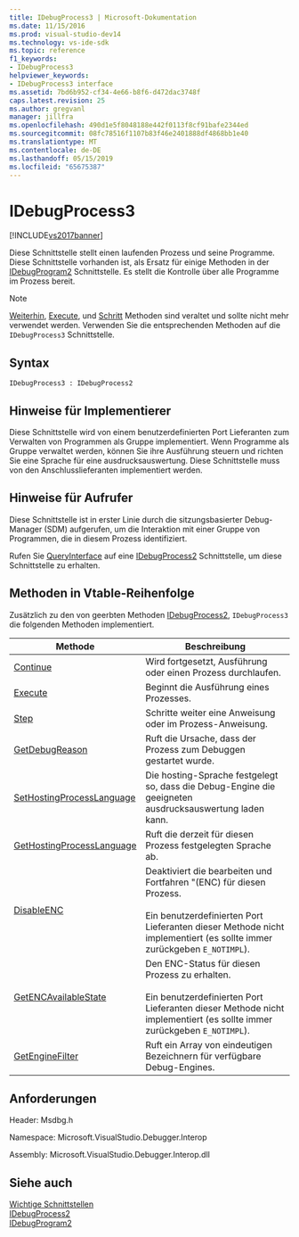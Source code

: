 ```yaml
---
title: IDebugProcess3 | Microsoft-Dokumentation
ms.date: 11/15/2016
ms.prod: visual-studio-dev14
ms.technology: vs-ide-sdk
ms.topic: reference
f1_keywords:
- IDebugProcess3
helpviewer_keywords:
- IDebugProcess3 interface
ms.assetid: 7bd6b952-cf34-4e66-b8f6-d472dac3748f
caps.latest.revision: 25
ms.author: gregvanl
manager: jillfra
ms.openlocfilehash: 490d1e5f8048188e442f0113f8cf91bafe2344ed
ms.sourcegitcommit: 08fc78516f1107b83f46e2401888df4868bb1e40
ms.translationtype: MT
ms.contentlocale: de-DE
ms.lasthandoff: 05/15/2019
ms.locfileid: "65675387"
---
```

# <a name="idebugprocess3"></a>IDebugProcess3
[!INCLUDE[vs2017banner](../../../includes/vs2017banner.md)]

Diese Schnittstelle stellt einen laufenden Prozess und seine Programme. Diese Schnittstelle vorhanden ist, als Ersatz für einige Methoden in der [IDebugProgram2](../../../extensibility/debugger/reference/idebugprogram2.md) Schnittstelle. Es stellt die Kontrolle über alle Programme im Prozess bereit.  
  
> [!NOTE]
> [Weiterhin](../../../extensibility/debugger/reference/idebugprogram2-continue.md), [Execute](../../../extensibility/debugger/reference/idebugprogram2-execute.md), und [Schritt](../../../extensibility/debugger/reference/idebugprogram2-step.md) Methoden sind veraltet und sollte nicht mehr verwendet werden. Verwenden Sie die entsprechenden Methoden auf die `IDebugProcess3` Schnittstelle.  
  
## <a name="syntax"></a>Syntax  
  
```  
IDebugProcess3 : IDebugProcess2  
```  
  
## <a name="notes-for-implementers"></a>Hinweise für Implementierer  
 Diese Schnittstelle wird von einem benutzerdefinierten Port Lieferanten zum Verwalten von Programmen als Gruppe implementiert. Wenn Programme als Gruppe verwaltet werden, können Sie ihre Ausführung steuern und richten Sie eine Sprache für eine ausdrucksauswertung. Diese Schnittstelle muss von den Anschlusslieferanten implementiert werden.  
  
## <a name="notes-for-callers"></a>Hinweise für Aufrufer  
 Diese Schnittstelle ist in erster Linie durch die sitzungsbasierter Debug-Manager (SDM) aufgerufen, um die Interaktion mit einer Gruppe von Programmen, die in diesem Prozess identifiziert.  
  
 Rufen Sie [QueryInterface](https://msdn.microsoft.com/library/62fce95e-aafa-4187-b50b-e6611b74c3b3) auf eine [IDebugProcess2](../../../extensibility/debugger/reference/idebugprocess2.md) Schnittstelle, um diese Schnittstelle zu erhalten.  
  
## <a name="methods-in-vtable-order"></a>Methoden in Vtable-Reihenfolge  
 Zusätzlich zu den von geerbten Methoden [IDebugProcess2](../../../extensibility/debugger/reference/idebugprocess2.md), `IDebugProcess3` die folgenden Methoden implementiert.  
  
|Methode|Beschreibung|  
|------------|-----------------|  
|[Continue](../../../extensibility/debugger/reference/idebugprocess3-continue.md)|Wird fortgesetzt, Ausführung oder einen Prozess durchlaufen.|  
|[Execute](../../../extensibility/debugger/reference/idebugprocess3-execute.md)|Beginnt die Ausführung eines Prozesses.|  
|[Step](../../../extensibility/debugger/reference/idebugprocess3-step.md)|Schritte weiter eine Anweisung oder im Prozess-Anweisung.|  
|[GetDebugReason](../../../extensibility/debugger/reference/idebugprocess3-getdebugreason.md)|Ruft die Ursache, dass der Prozess zum Debuggen gestartet wurde.|  
|[SetHostingProcessLanguage](../../../extensibility/debugger/reference/idebugprocess3-sethostingprocesslanguage.md)|Die hosting-Sprache festgelegt so, dass die Debug-Engine die geeigneten ausdrucksauswertung laden kann.|  
|[GetHostingProcessLanguage](../../../extensibility/debugger/reference/idebugprocess3-gethostingprocesslanguage.md)|Ruft die derzeit für diesen Prozess festgelegten Sprache ab.|  
|[DisableENC](../../../extensibility/debugger/reference/idebugprocess3-disableenc.md)|Deaktiviert die bearbeiten und Fortfahren "(ENC) für diesen Prozess.<br /><br /> Ein benutzerdefinierten Port Lieferanten dieser Methode nicht implementiert (es sollte immer zurückgeben `E_NOTIMPL`).|  
|[GetENCAvailableState](../../../extensibility/debugger/reference/idebugprocess3-getencavailablestate.md)|Den ENC-Status für diesen Prozess zu erhalten.<br /><br /> Ein benutzerdefinierten Port Lieferanten dieser Methode nicht implementiert (es sollte immer zurückgeben `E_NOTIMPL`).|  
|[GetEngineFilter](../../../extensibility/debugger/reference/idebugprocess3-getenginefilter.md)|Ruft ein Array von eindeutigen Bezeichnern für verfügbare Debug-Engines.|  
  
## <a name="requirements"></a>Anforderungen  
 Header: Msdbg.h  
  
 Namespace: Microsoft.VisualStudio.Debugger.Interop  
  
 Assembly: Microsoft.VisualStudio.Debugger.Interop.dll  
  
## <a name="see-also"></a>Siehe auch  
 [Wichtige Schnittstellen](../../../extensibility/debugger/reference/core-interfaces.md)   
 [IDebugProcess2](../../../extensibility/debugger/reference/idebugprocess2.md)   
 [IDebugProgram2](../../../extensibility/debugger/reference/idebugprogram2.md)
